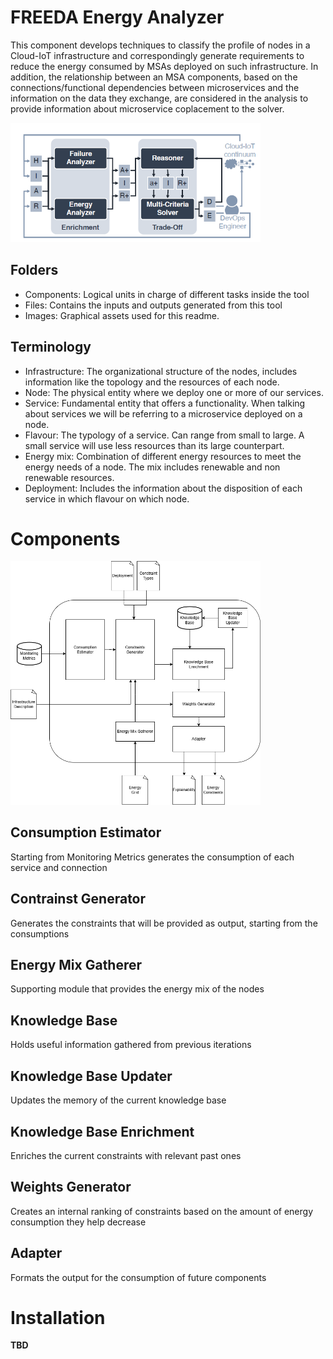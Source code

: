 # FREEDA Energy Analyzer

This component develops techniques to classify the profile of nodes in a Cloud-IoT infrastructure and correspondingly generate requirements to reduce the energy consumed by MSAs deployed on such infrastructure. In addition, the relationship between an MSA components, based on the connections/functional dependencies between microservices and the information on the data they exchange, are considered in the analysis to provide information about microservice coplacement to the solver.

<img  src="images/FREEDAApproach.png"  width="400">

## Folders

- Components: Logical units in charge of different tasks inside the tool
- Files: Contains the inputs and outputs generated from this tool
- Images: Graphical assets used for this readme.

## Terminology

- Infrastructure: The organizational structure of the nodes, includes information like the topology and the resources of each node.
- Node: The physical entity where we deploy one or more of our services.
- Service: Fundamental entity that offers a functionality. When talking about services we will be referring to a microservice deployed on a node.
- Flavour: The typology of a service. Can range from small to large. A small service will use less resources than its large counterpart.
- Energy mix: Combination of different energy resources to meet the energy needs of a node. The mix includes renewable and non renewable resources.
- Deployment: Includes the information about the disposition of each service in which flavour on which node.

# Components

<img  src="images/Energy Analyzer.png"  width="400">

## Consumption Estimator

Starting from Monitoring Metrics generates the consumption of each service and connection

## Contrainst Generator

Generates the constraints that will be provided as output, starting from the consumptions

## Energy Mix Gatherer

Supporting module that provides the energy mix of the nodes

## Knowledge Base

Holds useful information gathered from previous iterations

## Knowledge Base Updater

Updates the memory of the current knowledge base

## Knowledge Base Enrichment

Enriches the current constraints with relevant past ones

## Weights Generator

Creates an internal ranking of constraints based on the amount of energy consumption they help decrease

## Adapter

Formats the output for the consumption of future components

# Installation

**TBD**